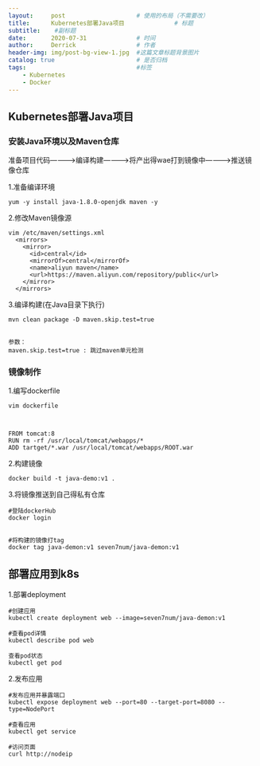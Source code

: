 ```yaml
---
layout:     post   				    # 使用的布局（不需要改）
title:      Kubernetes部署Java项目 				# 标题 
subtitle:    #副标题
date:       2020-07-31 				# 时间
author:     Derrick 				# 作者
header-img: img/post-bg-view-1.jpg 	#这篇文章标题背景图片
catalog: true 						# 是否归档
tags:								#标签
    - Kubernetes
    - Docker
---
```


## Kubernetes部署Java项目



### 安装Java环境以及Maven仓库



准备项目代码————>编译构建————>将产出得wae打到镜像中————>推送镜像仓库



1.准备编译环境
```shell
yum -y install java-1.8.0-openjdk maven -y
```



2.修改Maven镜像源
```shell
vim /etc/maven/settings.xml
  <mirrors>
    <mirror>     
      <id>central</id>     
      <mirrorOf>central</mirrorOf>     
      <name>aliyun maven</name>
      <url>https://maven.aliyun.com/repository/public</url>     
    </mirror>
  </mirrors>
```



3.编译构建(在Java目录下执行)
```shell
mvn clean package -D maven.skip.test=true 


参数：
maven.skip.test=true : 跳过maven单元检测
```



### 镜像制作



1.编写dockerfile
```shell
vim dockerfile



FROM tomcat:8
RUN rm -rf /usr/local/tomcat/webapps/*
ADD tartget/*.war /usr/local/tomcat/webapps/ROOT.war
```



2.构建镜像
```shell
docker build -t java-demo:v1 .
```



3.将镜像推送到自己得私有仓库
```
#登陆dockerHub
docker login


#将构建的镜像打tag
docker tag java-demon:v1 seven7num/java-demon:v1
```



## 部署应用到k8s




1.部署deployment
```shell
#创建应用
kubectl create deployment web --image=seven7num/java-demon:v1  

#查看pod详情
kubectl describe pod web

查看pod状态
kubectl get pod
```



2.发布应用
```shell
#发布应用并暴露端口
kubectl expose deployment web --port=80 --target-port=8080 --type=NodePort 

#查看应用
kubectl get service

#访问页面
curl http://nodeip
```




